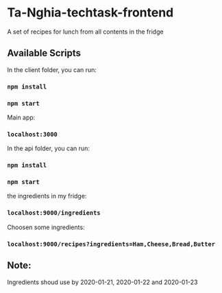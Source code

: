 # Ta-Nghia-techtask-frontend
A set of recipes for lunch from all contents in the fridge

## Available Scripts

In the client folder, you can run:

### `npm install`
### `npm start`

Main app:

### `localhost:3000`

In the api folder, you can run:

### `npm install`
### `npm start`

the ingredients in my fridge:

### `localhost:9000/ingredients`

Choosen some ingredients:

### `localhost:9000/recipes?ingredients=Ham,Cheese,Bread,Butter`

## Note:
Ingredients shoud use by 2020-01-21, 2020-01-22 and 2020-01-23
